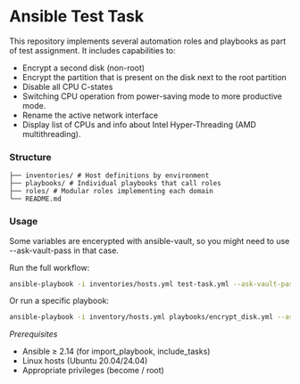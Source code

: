 # Ansible Test Task

This repository implements several automation roles and playbooks as part of test assignment.
It includes capabilities to:

- Encrypt a second disk (non-root)
- Encrypt the partition that is present on the disk next to the root partition
- Disable all CPU C-states
- Switching CPU operation from power-saving mode to more productive mode.
- Rename the active network interface
- Display list of CPUs and info about Intel Hyper-Threading (AMD multithreading).

### Structure
```
├── inventories/ # Host definitions by environment
├── playbooks/ # Individual playbooks that call roles
├── roles/ # Modular roles implementing each domain
└── README.md
```
### Usage

Some variables are encerypted with ansible-vault, so you might need to use --ask-vault-pass in that case.

Run the full workflow:
```bash
ansible-playbook -i inventories/hosts.yml test-task.yml --ask-vault-pass
```
Or run a specific playbook:
```bash
ansible-playbook -i inventory/hosts.yml playbooks/encrypt_disk.yml --ask-vault-pass
```

*Prerequisites*
* Ansible ≥ 2.14 (for import_playbook, include_tasks)
* Linux hosts (Ubuntu 20.04/24.04)
* Appropriate privileges (become / root)
